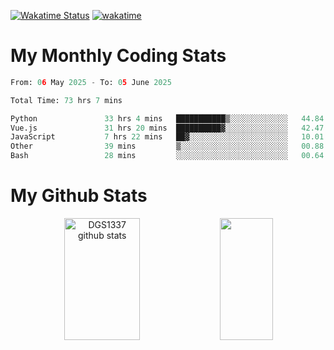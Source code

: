 [![Wakatime Status](https://github.com/noopurphalak/noopurphalak/workflows/wakatime-status-update/badge.svg)](https://github.com/noopurphalak/noopurphalak/actions/workflows/main.yml)
[![wakatime](https://wakatime.com/badge/user/80ace140-ef40-4fdd-b8ed-f3be3d2e1aea.svg)](https://wakatime.com/@80ace140-ef40-4fdd-b8ed-f3be3d2e1aea)

# My Monthly Coding Stats

<!--START_SECTION:waka-->

```python
From: 06 May 2025 - To: 05 June 2025

Total Time: 73 hrs 7 mins

Python               33 hrs 4 mins   ███████████▒░░░░░░░░░░░░░   44.84 %
Vue.js               31 hrs 20 mins  ██████████▓░░░░░░░░░░░░░░   42.47 %
JavaScript           7 hrs 22 mins   ██▓░░░░░░░░░░░░░░░░░░░░░░   10.01 %
Other                39 mins         ▒░░░░░░░░░░░░░░░░░░░░░░░░   00.88 %
Bash                 28 mins         ░░░░░░░░░░░░░░░░░░░░░░░░░   00.64 %
```

<!--END_SECTION:waka-->

# My Github Stats
<div style="text-align: center;">
  <img width="49%" height="195px" src="https://github-readme-stats-sigma-five.vercel.app/api?username=noopurphalak&show_icons=true&count_private=true&hide_border=true&title_color=00FFFF&icon_color=00FFFF&text_color=00FFFF&bg_color=0d1117" alt="DGS1337 github stats" />
  <img width="41%" height="195px" src="https://github-readme-stats-sigma-five.vercel.app/api/top-langs/?username=noopurphalak&layout=compact&hide_border=true&title_color=00FFFF&text_color=00FFFF&bg_color=0d1117" />
</div>
